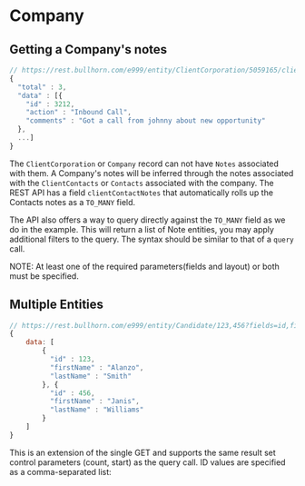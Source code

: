 # Company

## Getting a Company's notes

``` javascript
// https://rest.bullhorn.com/e999/entity/ClientCorporation/5059165/clientContactNotes?fields=id,action,comments
{
  "total" : 3,
  "data" : [{
    "id" : 3212,
    "action" : "Inbound Call",
    "comments" : "Got a call from johnny about new opportunity"
  },
  ...]
}
```

The `ClientCorporation` or `Company` record can not have `Notes` associated with them.  A Company's notes will be inferred through the notes associated with the `ClientContacts` or `Contacts` associated with the company.  The REST API has a field `clientContactNotes` that automatically rolls up the Contacts notes as a `TO_MANY` field.

The API also offers a way to query directly against the `TO_MANY` field as we do in the example.  This will return a list of Note entities, you may apply additional filters to the query.  The syntax should be similar to that of a `query` call.

NOTE: At least one of the required parameters(fields and layout) or both must be specified.

## Multiple Entities

``` javascript
// https://rest.bullhorn.com/e999/entity/Candidate/123,456?fields=id,firstName,lastName
{
    data: [
        {
          "id" : 123,
          "firstName" : "Alanzo",
          "lastName" : "Smith"
        }, {
          "id" : 456,
          "firstName" : "Janis",
          "lastName" : "Williams"
        }
    ]
}
```

This is an extension of the single GET and supports the same result set control parameters (count, start) as the query call. ID values are specified as a comma-separated list:
